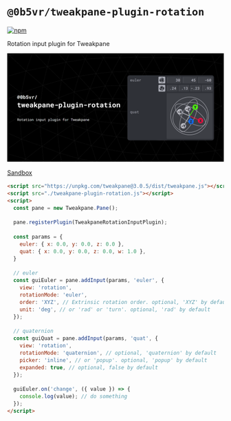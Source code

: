 # `@0b5vr/tweakpane-plugin-rotation`

[![npm](https://img.shields.io/npm/v/@0b5vr/tweakpane-plugin-rotation?logo=npm&style=flat-square)](https://www.npmjs.com/package/@0b5vr/tweakpane-plugin-rotation)

Rotation input plugin for Tweakpane

![@0b5vr/tweakpane-plugin-rotation, Rotation input plugin for tweakpane. A working screenshot of the plugin on the right](https://github.com/0b5vr/tweakpane-plugin-rotation/raw/dev/readme-images/rotation.png)

[Sandbox](https://0b5vr.github.io/tweakpane-plugin-rotation)

```html
<script src="https://unpkg.com/tweakpane@3.0.5/dist/tweakpane.js"></script>
<script src="./tweakpane-plugin-rotation.js"></script>
<script>
  const pane = new Tweakpane.Pane();

  pane.registerPlugin(TweakpaneRotationInputPlugin);

  const params = {
    euler: { x: 0.0, y: 0.0, z: 0.0 },
    quat: { x: 0.0, y: 0.0, z: 0.0, w: 1.0 },
  }

  // euler
  const guiEuler = pane.addInput(params, 'euler', {
    view: 'rotation',
    rotationMode: 'euler',
    order: 'XYZ', // Extrinsic rotation order. optional, 'XYZ' by default
    unit: 'deg', // or 'rad' or 'turn'. optional, 'rad' by default
  });

  // quaternion
  const guiQuat = pane.addInput(params, 'quat', {
    view: 'rotation',
    rotationMode: 'quaternion', // optional, 'quaternion' by default
    picker: 'inline', // or 'popup'. optional, 'popup' by default
    expanded: true, // optional, false by default
  });

  guiEuler.on('change', ({ value }) => {
    console.log(value); // do something
  });
</script>
```
